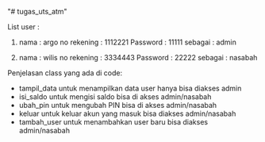 "# tugas_uts_atm" 

List user :
1.  nama         : argo
    no rekening  : 1112221
    Password     : 11111
    sebagai      : admin

2.  nama         : wilis
    no rekening  : 3334443
    Password     : 22222
    sebagai      : nasabah

Penjelasan class yang ada di code:
- tampil_data
    untuk menampilkan data user hanya bisa diakses admin
- isi_saldo
    untuk mengisi saldo bisa di akses admin/nasabah
- ubah_pin
    untuk mengubah PIN bisa di akses admin/nasabah
- keluar
    untuk keluar akun yang masuk bisa diakses admin/nasabah
- tambah_user
    untuk menambahkan user baru bisa diakses admin/nasabah
